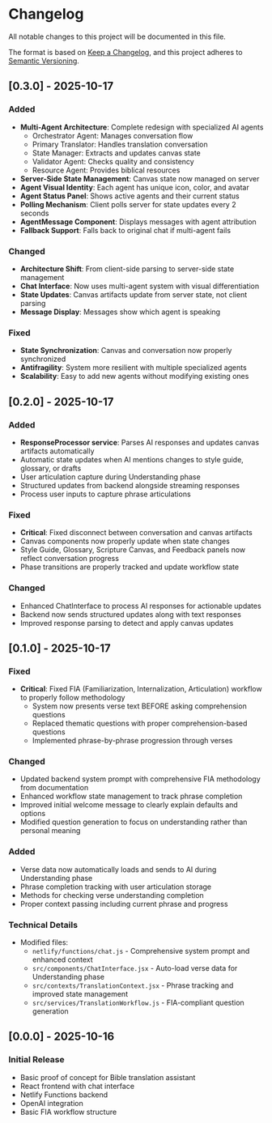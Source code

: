 # Changelog

All notable changes to this project will be documented in this file.

The format is based on [Keep a Changelog](https://keepachangelog.com/en/1.0.0/),
and this project adheres to [Semantic Versioning](https://semver.org/spec/v2.0.0.html).

## [0.3.0] - 2025-10-17

### Added
- **Multi-Agent Architecture**: Complete redesign with specialized AI agents
  - Orchestrator Agent: Manages conversation flow
  - Primary Translator: Handles translation conversation
  - State Manager: Extracts and updates canvas state
  - Validator Agent: Checks quality and consistency
  - Resource Agent: Provides biblical resources
- **Server-Side State Management**: Canvas state now managed on server
- **Agent Visual Identity**: Each agent has unique icon, color, and avatar
- **Agent Status Panel**: Shows active agents and their current status
- **Polling Mechanism**: Client polls server for state updates every 2 seconds
- **AgentMessage Component**: Displays messages with agent attribution
- **Fallback Support**: Falls back to original chat if multi-agent fails

### Changed
- **Architecture Shift**: From client-side parsing to server-side state management
- **Chat Interface**: Now uses multi-agent system with visual differentiation
- **State Updates**: Canvas artifacts update from server state, not client parsing
- **Message Display**: Messages show which agent is speaking

### Fixed
- **State Synchronization**: Canvas and conversation now properly synchronized
- **Antifragility**: System more resilient with multiple specialized agents
- **Scalability**: Easy to add new agents without modifying existing ones

## [0.2.0] - 2025-10-17

### Added
- **ResponseProcessor service**: Parses AI responses and updates canvas artifacts automatically
- Automatic state updates when AI mentions changes to style guide, glossary, or drafts
- User articulation capture during Understanding phase
- Structured updates from backend alongside streaming responses
- Process user inputs to capture phrase articulations

### Fixed
- **Critical**: Fixed disconnect between conversation and canvas artifacts
- Canvas components now properly update when state changes
- Style Guide, Glossary, Scripture Canvas, and Feedback panels now reflect conversation progress
- Phase transitions are properly tracked and update workflow state

### Changed
- Enhanced ChatInterface to process AI responses for actionable updates
- Backend now sends structured updates along with text responses
- Improved response parsing to detect and apply canvas updates

## [0.1.0] - 2025-10-17

### Fixed
- **Critical**: Fixed FIA (Familiarization, Internalization, Articulation) workflow to properly follow methodology
  - System now presents verse text BEFORE asking comprehension questions
  - Replaced thematic questions with proper comprehension-based questions
  - Implemented phrase-by-phrase progression through verses
  
### Changed
- Updated backend system prompt with comprehensive FIA methodology from documentation
- Enhanced workflow state management to track phrase completion
- Improved initial welcome message to clearly explain defaults and options
- Modified question generation to focus on understanding rather than personal meaning

### Added
- Verse data now automatically loads and sends to AI during Understanding phase
- Phrase completion tracking with user articulation storage
- Methods for checking verse understanding completion
- Proper context passing including current phrase and progress

### Technical Details
- Modified files:
  - `netlify/functions/chat.js` - Comprehensive system prompt and enhanced context
  - `src/components/ChatInterface.jsx` - Auto-load verse data for Understanding phase
  - `src/contexts/TranslationContext.jsx` - Phrase tracking and improved state management
  - `src/services/TranslationWorkflow.js` - FIA-compliant question generation

## [0.0.0] - 2025-10-16

### Initial Release
- Basic proof of concept for Bible translation assistant
- React frontend with chat interface
- Netlify Functions backend
- OpenAI integration
- Basic FIA workflow structure
